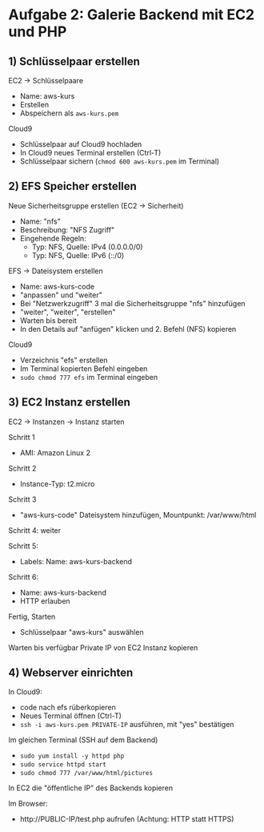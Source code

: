 # Aufgabe 2: Galerie Backend mit EC2 und PHP


## 1) Schlüsselpaar erstellen

EC2 -> Schlüsselpaare
- Name: aws-kurs
- Erstellen
- Abspeichern als `aws-kurs.pem`

Cloud9
- Schlüsselpaar auf Cloud9 hochladen
- In Cloud9 neues Terminal erstellen (Ctrl-T)
- Schlüsselpaar sichern (`chmod 600 aws-kurs.pem` im Terminal)


## 2) EFS Speicher erstellen

Neue Sicherheitsgruppe erstellen (EC2 -> Sicherheit)
- Name: "nfs"
- Beschreibung: "NFS Zugriff"
- Eingehende Regeln:
  - Typ: NFS, Quelle: IPv4 (0.0.0.0/0)
  - Typ: NFS, Quelle: IPv6 (::/0)

EFS -> Dateisystem erstellen
- Name: aws-kurs-code
- "anpassen" und "weiter"
- Bei "Netzwerkzugriff" 3 mal die Sicherheitsgruppe "nfs" hinzufügen
- "weiter", "weiter", "erstellen"
- Warten bis bereit
- In den Details auf "anfügen" klicken und 2. Befehl (NFS) kopieren

Cloud9
- Verzeichnis "efs" erstellen
- Im Terminal kopierten Befehl eingeben
- `sudo chmod 777 efs` im Terminal eingeben


## 3) EC2 Instanz erstellen

EC2 -> Instanzen -> Instanz starten

Schritt 1
- AMI: Amazon Linux 2

Schritt 2
- Instance-Typ: t2.micro

Schritt 3
- "aws-kurs-code" Dateisystem hinzufügen, Mountpunkt: /var/www/html

Schritt 4: weiter

Schritt 5:
- Labels: Name: aws-kurs-backend

Schritt 6:
- Name: aws-kurs-backend
- HTTP erlauben

Fertig, Starten
- Schlüsselpaar "aws-kurs" auswählen

Warten bis verfügbar
Private IP von EC2 Instanz kopieren


## 4) Webserver einrichten

In Cloud9:
- code nach efs rüberkopieren
- Neues Terminal öffnen (Ctrl-T)
- `ssh -i aws-kurs.pem PRIVATE-IP` ausführen, mit "yes" bestätigen

Im gleichen Terminal (SSH auf dem Backend)
- `sudo yum install -y httpd php`
- `sudo service httpd start`
- `sudo chmod 777 /var/www/html/pictures`

In EC2 die "öffentliche IP" des Backends kopieren

Im Browser:
- http://PUBLIC-IP/test.php aufrufen (Achtung: HTTP statt HTTPS)
